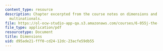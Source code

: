 ```yaml
---
content_type: resource
description: Chapter excerpted from the course notes on dimensions and the power of
  multinationals.
file: https://ol-ocw-studio-app-qa.s3.amazonaws.com/courses/6-055j-the-art-of-approximation-in-science-and-engineering-spring-2008/d95ade21fff0cd2412dc23acfe59db55_feb27a.pdf
file_type: application/pdf
resourcetype: Document
title: Dimensions
uid: d95ade21-fff0-cd24-12dc-23acfe59db55
---
```

